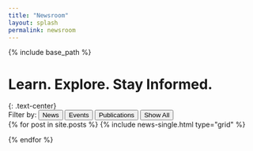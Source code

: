 ```yaml
---
title: "Newsroom"
layout: splash
permalink: newsroom
---
```


{% include base_path %}


<h1 class="page__title">Learn. Explore. Stay Informed.</h1>
{: .text-center}


<div class="button-group filters-button-group">
  <label>Filter by: </label>  
  <button class="btn btn--inverse btn--news" data-filter="item-news">News</button>
  <button class="btn btn--inverse btn--events" data-filter="item-events">Events</button>
  <button class="btn btn--inverse btn--publications" data-filter="item-publications">Publications</button>
  <button class="btn btn--inverse btn--reset" data-filter="*">Show All</button>
</div>


<div class="grid__wrapper">
  {% for post in site.posts %}
  {% include news-single.html type="grid" %}
  
  {% endfor %}
</div>

